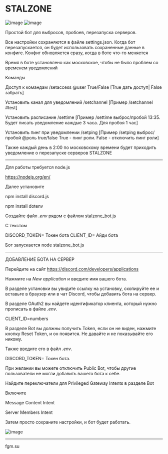 # STALZONE 

![image](https://github.com/user-attachments/assets/914e18e3-f14c-4278-a493-89eb338c33c9)
![image](https://github.com/user-attachments/assets/6c82cba1-5334-4f6b-87ea-6558a060411b)



Простой бот для выбросов, пробоев, перезапуска серверов.

Все настройки сохраняются в файле settings.json. Когда бот перезапускается, он будет использовать сохраненные данные в конфиге. Конфиг обновляется сразу, когда в боте что-то меняется

Время в боте установлено как московское, чтобы не было проблем со временем уведомлений

Команды 

 Доступ к командам /setaccess @user True/False [True дать доступ| False забрать]

Установить канал для уведомлений /setchannel [Пример /setchannel #test]

Установить расписание  /settime [Пример /settime выброс/пробой 13:35. Будет писать уведомление каждые 3 часа. Для пробоя 1 час]

Установить пинг при уведомлении /setping [Пример /setping выброс/пробой @роль true/false True - пинг роли. False - отключить пинг роли]

Также каждый день в 2:00 по московскому времени будет приходить уведомление о перезапуске серверов STALZONE

-------------------------------------------------------------

Для работы требуется node.js 

https://nodejs.org/en/

Далее установите 

npm install discord.js

npm install dotenv

Создайте файл *.env* рядом с файлом stalzone_bot.js

С текстом 

DISCORD_TOKEN= Токен бота
CLIENT_ID= Айди бота

Бот запускается node stalzone_bot.js

--------------------------------------------------------------

ДОБАВЛЕНИЕ БОТА НА СЕРВЕР

Перейдите на сайт https://discord.com/developers/applications

Нажмите на *New application* и введите имя вашего бота.

В разделе установки вы увидите ссылку на установку, скопируйте ее и вставьте в браузер или в чат Discord, чтобы добавить бота на сервер.


В разделе OAuth2 вы найдете идентификатор клиента, который нужно прописать в файле *.env*. 

CLIENT_ID=numbers

В разделе Bot вы должны получить Token, если он не виден, нажмите кнопку Reset Token, и он появится. Не давайте и не показывайте его никому.

Также введите его в файл *.env*.

DISCORD_TOKEN= Токен бота.

При желании вы можете отключить Public Bot, чтобы другие пользователи не могли добавить вашего бота к себе.

Найдите переключатели для Privileged Gateway Intents в разделе Bot

Включите

Message Content Intent

Server Members Intent

Затем просто сохраните настройки, и бот будет работать.

![image](https://github.com/user-attachments/assets/fe391c40-9c0d-409e-bc7d-b3f6bf0adfcf)


--------------------------------------------------------------


fgm.su
